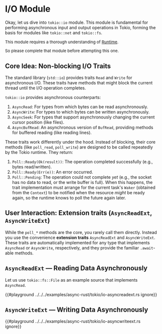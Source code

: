 # I/O Module

Okay, let us dive into `tokio::io` module. This module is fundamental for performing
asynchronous input and output operations in Tokio, forming the basis for modules like
`tokio::net` and `tokio::fs`.

<div class="warning" style="font-size: 0.95em;">

This module requires a thorough understanding of [Runtime](./runtime.md).

So please complete that module before attempting this one.

</div>

## Core Idea: Non-blocking I/O Traits

The standard library (`std::io`) provides traits `Read` and `Write` for asynchronous I/O.
These traits have methods that might block the current thread until the I/O operation
completes.

`tokio::io` provides asynchronous counterparts:

1. `AsyncRead`: For types from which bytes can be read asynchronously.
2. `AsyncWrite`: For types to which bytes can be written asynchronously.
3. `AsyncSeek`: For types that support asynchronously changing the current cursor 
    position (like files).
4. `AsyncBufRead`: An asynchronous version of `BufRead`, providing methods for buffered
    reading (like reading lines).

These traits work differently under the hood. Instead of blocking, their core methods
(like `poll_read`, `poll_write`) are designed to be called repeatedly by the Tokio
runtime. They return:

1. `Poll::Ready(Ok(result))`: The operation completed successfully (e.g., bytes read/written).
2. `Poll::Ready(Err(e))`: An error occurred.
3. `Poll::Pending`: The operation could not complete *yet* (e.g., the socket has no data
    to read, or the write buffer is full). When this happens, the trait implementation must
    arrange for the current task's `Waker` (obtained from the `Context`) to be notified when
    the resource *might* be ready again, so the runtime knows to poll the future again
    later.

## User Interaction: Extension traits (`AsyncReadExt`, `AsyncWriteExt`)

While the `poll_*` methods are the core, you rarely call them directly. Instead you use
the convenience **extension traits** `AsyncReadExt` and `AsyncWriteExt`. These traits
are automatically implemented for any type that implements `AsyncRead` or `AsyncWrite`,
respectively, and they provide the familiar `.await`-able methods.

## `AsyncReadExt` — Reading Data Asynchronously

Let us use `tokio::fs::File` as an example source that implements `AsyncRead`.

{{#playground ../../../examples/async-rust/tokio/io-asyncreadext.rs ignore}}

## `AsyncWriteExt` — Writing Data Asynchronously

{{#playground ../../../examples/async-rust/tokio/io-asyncwriteext.rs ignore}}
